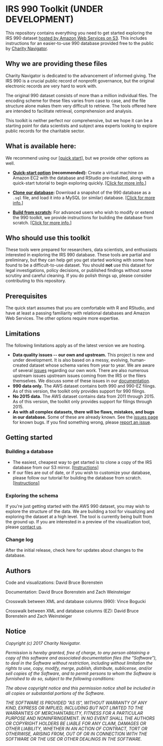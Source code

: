 # IRS 990 Toolkit (UNDER DEVELOPMENT)

This repository contains everything you need to get started exploring the IRS 990 dataset [hosted by Amazon Web Services on S3](https://aws.amazon.com/public-datasets/irs-990/). This includes instructions for an easier-to-use 990 database provided free to the public by [Charity Navigator](https://www.charitynavigator.org/).

## Why we are providing these files

Charity Navigator is dedicated to the advancement of informed giving. The IRS 990 is a crucial public record of nonprofit governance, but the original electronic records are very hard to work with.

The original 990 dataset consists of more than a million individual files. The encoding scheme for these files varies from case to case, and the file structure alone makes them very difficult to retrieve. The tools offered here are intended to facilitate retrieval, comprehension and analysis.

This toolkit is neither perfect nor comprehensive, but we hope it can be a starting point for data scientists and subject area experts looking to explore public records for the charitable sector.

## What is available here:

We recommend using our [[quick start]](https://charitynavigator.github.io/irs990/quick-start), but we provide other options as well.

* **[Quick-start option](https://charitynavigator.github.io/irs990/quick-start) (recommended):** Create a virtual machine on Amazon EC2 with the database and RStudio pre-installed, along with a quick-start tutorial to begin exploring quickly. [[Click for more info.]](https://charitynavigator.github.io/irs990/quick-start)

* **[Clone our database](https://charitynavigator.github.io/irs990/clone-database):** Download a snapshot of the 990 database as a `.sql` file, and load it into a MySQL (or similar) database. [[Click for more info.]](https://charitynavigator.github.io/irs990/clone-database)

* **[Build from scratch](https://charitynavigator.github.io/irs990/create-database):** For advanced users who wish to modify or extend the 990 toolkit, we provide instructions for building the database from scratch. [[Click for more info.]](https://charitynavigator.github.io/irs990/create-database)

## Who should use this toolkit

These tools were prepared for researchers, data scientists, and enthusiasts interested in exploring the IRS 990 database. These tools are partial and preliminary, but they can help get you get started working with some have found to be a difficult-to-use dataset. You should **not** use this dataset for legal investigations, policy decisions, or published findings without some scrutiny and careful cleaning. If you do polish things up, please consider contributing to this repository.

## Prerequisites

The quick start assumes that you are comfortable with R and RStudio, and have at least a passing familiarity with relational databases and Amazon Web Services. The other options require more expertise.

## Limitations

The following limitations apply as of the latest version we are hosting.

* **Data quality issues -- our own and upstream.** This project is new and under development. It is also based on a messy, evolving, human-created dataset whose schema varies from year to year. We are aware of several [issues](https://github.com/CharityNavigator/irs990/issues) regarding our own work. There are also numerous upstream issues upstream issues coming from the IRS or the filers themselves. We discuss some of these issues in our [documentation](https://github.com/CharityNavigator/irs990/blob/master/docs/explore-database.md).
* **990 data only.** The AWS dataset contains both 990 and 990-EZ filings. As of this version, the toolkit only provides support for 990 filings. 
* **No 2015 data.** The AWS dataset contains data from 2011 through 2015. As of this version, the toolkit only provides support for filings through 2015.
* **As with all complex datasets, there will be flaws, mistakes, and bugs in our database.** Some of these are already known. See the [issues page](https://github.com/CharityNavigator/irs990/issues) for known bugs. If you find something wrong, please [report an issue](https://github.com/CharityNavigator/irs990/issues).

## Getting started

### Building a database

 * The easiest, cheapest way to get started is to clone a copy of the IRS database from our S3 mirror. [[Instructions]](https://github.com/CharityNavigator/irs990/blob/master/documentation/clone_database.md)
 * If our files are out of date, or if you wish to customize your database, please follow our tutorial for building the database from scratch. [[Instructions]](https://github.com/CharityNavigator/irs990/blob/master/docs/create-database.md)

### Exploring the schema

If you're just getting started with the AWS 990 dataset, you may wish to explore the structure of the data. We are building a tool for visualizing and exploring the dataset at a high level. The tool is currently being built from the ground up. If you are interested in a preview of the visualization tool, please [contact us](mailto:dborenstein@charitynavigator.org).

### Change log

After the initial release, check here for updates about changes to the database.

## Authors

Code and visualizations: David Bruce Borenstein

Documentation: David Bruce Borenstein and Zach Weinsteiger

Crosswalk between XML and database columns (990): Vince Bogucki

Crosswalk between XML and database columns (EZ): David Bruce Borenstein and Zach Weinsteiger

## Notice

*Copyright (c) 2017 Charity Navigator.*

*Permission is hereby granted, free of charge, to any person obtaining a copy of this software and associated documentation files (the "Software"), to deal in the Software without restriction, including without limitation the rights to use, copy, modify, merge, publish, distribute, sublicense, and/or sell copies of the Software, and to permit persons to whom the Software is furnished to do so, subject to the following conditions:*

*The above copyright notice and this permission notice shall be included in all copies or substantial portions of the Software.*

*THE SOFTWARE IS PROVIDED "AS IS", WITHOUT WARRANTY OF ANY KIND, EXPRESS OR IMPLIED, INCLUDING BUT NOT LIMITED TO THE WARRANTIES OF MERCHANTABILITY, FITNESS FOR A PARTICULAR PURPOSE AND NONINFRINGEMENT. IN NO EVENT SHALL THE AUTHORS OR COPYRIGHT HOLDERS BE LIABLE FOR ANY CLAIM, DAMAGES OR OTHER LIABILITY, WHETHER IN AN ACTION OF CONTRACT, TORT OR OTHERWISE, ARISING FROM, OUT OF OR IN CONNECTION WITH THE SOFTWARE OR THE USE OR OTHER DEALINGS IN THE SOFTWARE.*
